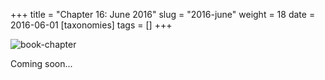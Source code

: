+++
title = "Chapter 16: June 2016"
slug = "2016-june"
weight = 18
date = 2016-06-01
[taxonomies]
tags = []
+++

![book-chapter](/images/book/oeur/16.jpg)

Coming soon...